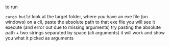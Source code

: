 to run

`cargo build`
look at the target folder, where you have an exe file (on windows)
on a cli, paste the absolute path to that exe file
you will see it execute (and error out due to missing arguments)
try pasting the absolute path + two strings separated by space (cli arguments)
it will work and show you what it picked as arguments
